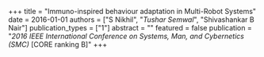 +++
title = "Immuno-inspired behaviour adaptation in Multi-Robot Systems"
date = 2016-01-01
authors = ["S Nikhil", "*Tushar Semwal*", "Shivashankar B Nair"]
publication_types = ["1"]
abstract = ""
featured = false
publication = "*2016 IEEE International Conference on Systems, Man, and Cybernetics (SMC)* [CORE ranking B]"
+++

